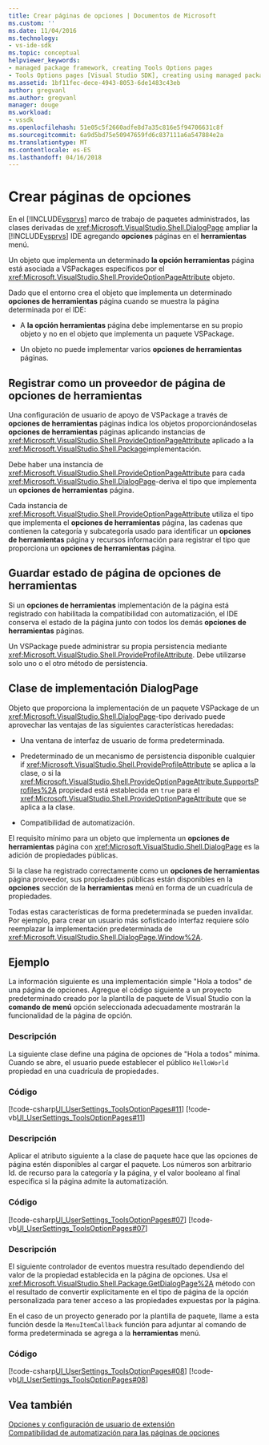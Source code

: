 ```yaml
---
title: Crear páginas de opciones | Documentos de Microsoft
ms.custom: ''
ms.date: 11/04/2016
ms.technology:
- vs-ide-sdk
ms.topic: conceptual
helpviewer_keywords:
- managed package framework, creating Tools Options pages
- Tools Options pages [Visual Studio SDK], creating using managed package framework
ms.assetid: 1bf11fec-dece-4943-8053-6de1483c43eb
author: gregvanl
ms.author: gregvanl
manager: douge
ms.workload:
- vssdk
ms.openlocfilehash: 51e05c5f2660adfe8d7a35c816e5f94706631c8f
ms.sourcegitcommit: 6a9d5bd75e50947659fd6c837111a6a547884e2a
ms.translationtype: MT
ms.contentlocale: es-ES
ms.lasthandoff: 04/16/2018
---
```

# <a name="creating-options-pages"></a>Crear páginas de opciones
En el [!INCLUDE[vsprvs](../../code-quality/includes/vsprvs_md.md)] marco de trabajo de paquetes administrados, las clases derivadas de <xref:Microsoft.VisualStudio.Shell.DialogPage> ampliar la [!INCLUDE[vsprvs](../../code-quality/includes/vsprvs_md.md)] IDE agregando **opciones** páginas en el **herramientas** menú.  
  
 Un objeto que implementa un determinado **la opción herramientas** página está asociada a VSPackages específicos por el <xref:Microsoft.VisualStudio.Shell.ProvideOptionPageAttribute> objeto.  
  
 Dado que el entorno crea el objeto que implementa un determinado **opciones de herramientas** página cuando se muestra la página determinada por el IDE:  
  
-   A **la opción herramientas** página debe implementarse en su propio objeto y no en el objeto que implementa un paquete VSPackage.  
  
-   Un objeto no puede implementar varios **opciones de herramientas** páginas.  
  
## <a name="registering-as-a-tools-options-page-provider"></a>Registrar como un proveedor de página de opciones de herramientas  
 Una configuración de usuario de apoyo de VSPackage a través de **opciones de herramientas** páginas indica los objetos proporcionándoselas **opciones de herramientas** páginas aplicando instancias de <xref:Microsoft.VisualStudio.Shell.ProvideOptionPageAttribute> aplicado a la <xref:Microsoft.VisualStudio.Shell.Package>implementación.  
  
 Debe haber una instancia de <xref:Microsoft.VisualStudio.Shell.ProvideOptionPageAttribute> para cada <xref:Microsoft.VisualStudio.Shell.DialogPage>-deriva el tipo que implementa un **opciones de herramientas** página.  
  
 Cada instancia de <xref:Microsoft.VisualStudio.Shell.ProvideOptionPageAttribute> utiliza el tipo que implementa el **opciones de herramientas** página, las cadenas que contienen la categoría y subcategoría usado para identificar un **opciones de herramientas** página y recursos información para registrar el tipo que proporciona un **opciones de herramientas** página.  
  
## <a name="persisting-tools-options-page-state"></a>Guardar estado de página de opciones de herramientas  
 Si un **opciones de herramientas** implementación de la página está registrado con habilitada la compatibilidad con automatización, el IDE conserva el estado de la página junto con todos los demás **opciones de herramientas** páginas.  
  
 Un VSPackage puede administrar su propia persistencia mediante <xref:Microsoft.VisualStudio.Shell.ProvideProfileAttribute>. Debe utilizarse solo uno o el otro método de persistencia.  
  
## <a name="implementing-dialogpage-class"></a>Clase de implementación DialogPage  
 Objeto que proporciona la implementación de un paquete VSPackage de un <xref:Microsoft.VisualStudio.Shell.DialogPage>-tipo derivado puede aprovechar las ventajas de las siguientes características heredadas:  
  
-   Una ventana de interfaz de usuario de forma predeterminada.  
  
-   Predeterminado de un mecanismo de persistencia disponible cualquier if <xref:Microsoft.VisualStudio.Shell.ProvideProfileAttribute> se aplica a la clase, o si la <xref:Microsoft.VisualStudio.Shell.ProvideOptionPageAttribute.SupportsProfiles%2A> propiedad está establecida en `true` para el <xref:Microsoft.VisualStudio.Shell.ProvideOptionPageAttribute> que se aplica a la clase.  
  
-   Compatibilidad de automatización.  
  
 El requisito mínimo para un objeto que implementa un **opciones de herramientas** página con <xref:Microsoft.VisualStudio.Shell.DialogPage> es la adición de propiedades públicas.  
  
 Si la clase ha registrado correctamente como un **opciones de herramientas** página proveedor, sus propiedades públicas están disponibles en la **opciones** sección de la **herramientas** menú en forma de un cuadrícula de propiedades.  
  
 Todas estas características de forma predeterminada se pueden invalidar. Por ejemplo, para crear un usuario más sofisticado interfaz requiere sólo reemplazar la implementación predeterminada de <xref:Microsoft.VisualStudio.Shell.DialogPage.Window%2A>.  
  
## <a name="example"></a>Ejemplo  
 La información siguiente es una implementación simple "Hola a todos" de una página de opciones. Agregue el código siguiente a un proyecto predeterminado creado por la plantilla de paquete de Visual Studio con la **comando de menú** opción seleccionada adecuadamente mostrarán la funcionalidad de la página de opción.  
  
### <a name="description"></a>Descripción  
 La siguiente clase define una página de opciones de "Hola a todos" mínima. Cuando se abre, el usuario puede establecer el público `HelloWorld` propiedad en una cuadrícula de propiedades.  
  
### <a name="code"></a>Código  
 [!code-csharp[UI_UserSettings_ToolsOptionPages#11](../../extensibility/internals/codesnippet/CSharp/creating-options-pages_1.cs)]
 [!code-vb[UI_UserSettings_ToolsOptionPages#11](../../extensibility/internals/codesnippet/VisualBasic/creating-options-pages_1.vb)]  
  
### <a name="description"></a>Descripción  
 Aplicar el atributo siguiente a la clase de paquete hace que las opciones de página estén disponibles al cargar el paquete. Los números son arbitrario Id. de recurso para la categoría y la página, y el valor booleano al final especifica si la página admite la automatización.  
  
### <a name="code"></a>Código  
 [!code-csharp[UI_UserSettings_ToolsOptionPages#07](../../extensibility/internals/codesnippet/CSharp/creating-options-pages_2.cs)]
 [!code-vb[UI_UserSettings_ToolsOptionPages#07](../../extensibility/internals/codesnippet/VisualBasic/creating-options-pages_2.vb)]  
  
### <a name="description"></a>Descripción  
 El siguiente controlador de eventos muestra resultado dependiendo del valor de la propiedad establecida en la página de opciones. Usa el <xref:Microsoft.VisualStudio.Shell.Package.GetDialogPage%2A> método con el resultado de convertir explícitamente en el tipo de página de la opción personalizada para tener acceso a las propiedades expuestas por la página.  
  
 En el caso de un proyecto generado por la plantilla de paquete, llame a esta función desde la `MenuItemCallback` función para adjuntar al comando de forma predeterminada se agrega a la **herramientas** menú.  
  
### <a name="code"></a>Código  
 [!code-csharp[UI_UserSettings_ToolsOptionPages#08](../../extensibility/internals/codesnippet/CSharp/creating-options-pages_3.cs)]
 [!code-vb[UI_UserSettings_ToolsOptionPages#08](../../extensibility/internals/codesnippet/VisualBasic/creating-options-pages_3.vb)]  
  
## <a name="see-also"></a>Vea también  
 [Opciones y configuración de usuario de extensión](../../extensibility/extending-user-settings-and-options.md)   
 [Compatibilidad de automatización para las páginas de opciones](../../extensibility/internals/automation-support-for-options-pages.md)